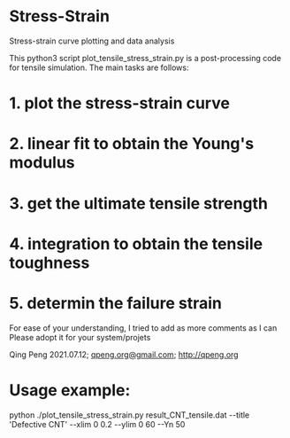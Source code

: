 # Stress-Strain
Stress-strain curve plotting and data analysis

 This python3 script plot_tensile_stress_strain.py is a post-processing code 
 for tensile simulation. The main tasks are follows: 

#    1. plot the stress-strain curve 
#    2. linear fit to obtain the Young's modulus 
#    3. get the ultimate tensile strength
#    4. integration to obtain the tensile toughness 
#    5. determin the failure strain

 
 For ease of your understanding, I tried to add as more comments as I can
 Please adopt it for your system/projets
 
 Qing Peng 2021.07.12; qpeng.org@gmail.com; http://qpeng.org



# Usage example: 

python ./plot_tensile_stress_strain.py result_CNT_tensile.dat --title 'Defective CNT' --xlim 0 0.2 --ylim 0 60 --Yn 50 
